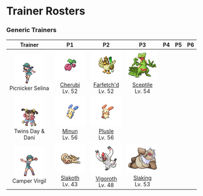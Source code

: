 # Trainer Rosters

### Generic Trainers

| Trainer | P1 | P2 | P3 | P4 | P5 | P6 |
|:-------:|:--:|:--:|:--:|:--:|:--:|:--:|
| ![Picnicker Selina](../../assets/trainers/picnicker.png "Picnicker Selina")<br>Picnicker Selina | ![Cherubi](../../assets/sprites/cherubi/front.gif "Cherubi")<br>[Cherubi](../../pokemon/cherubi.md/)<br>Lv. 52 | ![Farfetch'd](../../assets/sprites/farfetchd/front.gif "Farfetch'd")<br>[Farfetch'd](../../pokemon/farfetchd.md/)<br>Lv. 52 | ![Sceptile](../../assets/sprites/sceptile/front.gif "Sceptile")<br>[Sceptile](../../pokemon/sceptile.md/)<br>Lv. 54 |
| ![Twins Day & Dani](../../assets/trainers/twins.png "Twins Day & Dani")<br>Twins Day & Dani | ![Minun](../../assets/sprites/minun/front.gif "Minun")<br>[Minun](../../pokemon/minun.md/)<br>Lv. 56 | ![Plusle](../../assets/sprites/plusle/front.gif "Plusle")<br>[Plusle](../../pokemon/plusle.md/)<br>Lv. 56 |
| ![Camper Virgil](../../assets/trainers/camper.png "Camper Virgil")<br>Camper Virgil | ![Slakoth](../../assets/sprites/slakoth/front.gif "Slakoth")<br>[Slakoth](../../pokemon/slakoth.md/)<br>Lv. 43 | ![Vigoroth](../../assets/sprites/vigoroth/front.gif "Vigoroth")<br>[Vigoroth](../../pokemon/vigoroth.md/)<br>Lv. 48 | ![Slaking](../../assets/sprites/slaking/front.gif "Slaking")<br>[Slaking](../../pokemon/slaking.md/)<br>Lv. 53 |

